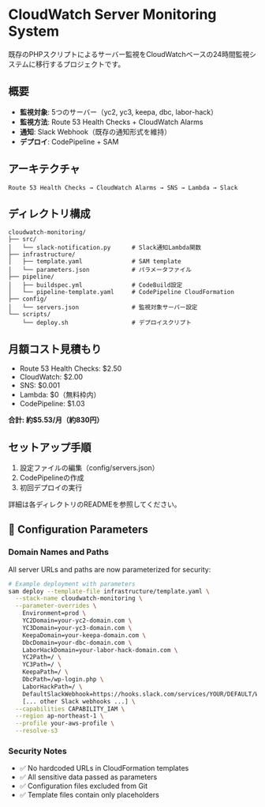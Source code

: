 # CloudWatch Server Monitoring System

既存のPHPスクリプトによるサーバー監視をCloudWatchベースの24時間監視システムに移行するプロジェクトです。

## 概要

- **監視対象**: 5つのサーバー（yc2, yc3, keepa, dbc, labor-hack）
- **監視方法**: Route 53 Health Checks + CloudWatch Alarms
- **通知**: Slack Webhook（既存の通知形式を維持）
- **デプロイ**: CodePipeline + SAM

## アーキテクチャ

```
Route 53 Health Checks → CloudWatch Alarms → SNS → Lambda → Slack
```

## ディレクトリ構成

```
cloudwatch-monitoring/
├── src/
│   └── slack-notification.py      # Slack通知Lambda関数
├── infrastructure/
│   ├── template.yaml              # SAM template
│   └── parameters.json            # パラメータファイル
├── pipeline/
│   ├── buildspec.yml              # CodeBuild設定
│   └── pipeline-template.yaml     # CodePipeline CloudFormation
├── config/
│   └── servers.json               # 監視対象サーバー設定
└── scripts/
    └── deploy.sh                  # デプロイスクリプト
```

## 月額コスト見積もり

- Route 53 Health Checks: $2.50
- CloudWatch: $2.00
- SNS: $0.001
- Lambda: $0（無料枠内）
- CodePipeline: $1.03

**合計: 約$5.53/月（約830円）**

## セットアップ手順

1. 設定ファイルの編集（config/servers.json）
2. CodePipelineの作成
3. 初回デプロイの実行

詳細は各ディレクトリのREADMEを参照してください。

## 🔧 Configuration Parameters

### Domain Names and Paths
All server URLs and paths are now parameterized for security:

```bash
# Example deployment with parameters
sam deploy --template-file infrastructure/template.yaml \
  --stack-name cloudwatch-monitoring \
  --parameter-overrides \
    Environment=prod \
    YC2Domain=your-yc2-domain.com \
    YC3Domain=your-yc3-domain.com \
    KeepaDomain=your-keepa-domain.com \
    DbcDomain=your-dbc-domain.com \
    LaborHackDomain=your-labor-hack-domain.com \
    YC2Path=/ \
    YC3Path=/ \
    KeepaPath=/ \
    DbcPath=/wp-login.php \
    LaborHackPath=/ \
    DefaultSlackWebhook=https://hooks.slack.com/services/YOUR/DEFAULT/WEBHOOK \
    [... other Slack webhooks ...] \
  --capabilities CAPABILITY_IAM \
  --region ap-northeast-1 \
  --profile your-aws-profile \
  --resolve-s3
```

### Security Notes
- ✅ No hardcoded URLs in CloudFormation templates
- ✅ All sensitive data passed as parameters
- ✅ Configuration files excluded from Git
- ✅ Template files contain only placeholders
